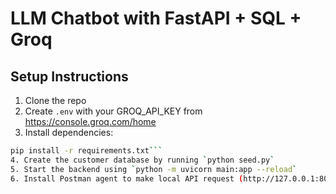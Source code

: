 # LLM Chatbot with FastAPI + SQL + Groq

## Setup Instructions

1. Clone the repo
2. Create `.env` with your GROQ_API_KEY from https://console.groq.com/home
3. Install dependencies:
```bash
pip install -r requirements.txt```
4. Create the customer database by running `python seed.py`
5. Start the backend using `python -m uvicorn main:app --reload`
6. Install Postman agent to make local API request (http://127.0.0.1:8000/query), and create the API request in Postman (https://web.postman.co/)
